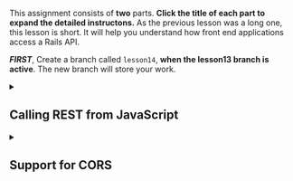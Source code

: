 This assignment consists of **two** parts. **Click the title of each part to expand the detailed instructons.** As the previous lesson was a long one, this lesson is short. It will help you understand how front end applications access a Rails API.

**_FIRST_**, Create a branch called `lesson14`, **when the lesson13 branch is active**.  The new branch will store your work.


<details>
  <summary>
    <h2>Calling REST from JavaScript</h2>
  </summary>

Now we will call the API using Fetch, from a front end application. We will create this front end application using ordinary JavaScript and HTML. Usually, a front end is created using a framework such as React. This lesson explains how it works, without requiring that you know React. However, this lesson does require knowledge of JavaScript, in particular to access and manipulate the DOM and to access APIs using fetch(). The fetch() API is asynchronous. In the provided code, the return is handled with .then and errors are handled with .catch. Optionally, you could mark event handling functions with async and use the await statement in a try/catch block, if you are more familiar with that style.

## The Starter Application

You already have the starter application, but it is not functionally complete. It is comprised of the two HTML files and the two JavaScript files in the public directory of the Rails REST application. Often, a front end is not served up by the same server as the back end API. If the front end resides on a different server, fetch calls to the API must have the full URL, instead of just the /. Also, the back end with the API must be configured with an additional gem, the rack-cors gem, to allow access from the front end on a different server, and the CORS configuration must be made appropriately restrictive for security reasons. Also, in this case, the fetch calls must set the credentials option to “include”. For simplicity, this lesson keeps everything on the same server. 

Start the server as usual. Now open the browser to localhost:3000\. You will see a very basic page, which is not styled at all. The default (session) page allows user enrollment, user logon, and user logoff. The members and facts page allows CRUD operations for members and facts. Try the various operations. Of course, you can’t change member and fact entries without being logged on, so you need to use that function first.

## Assignment

Create a git branch called fetch. This is where you will put the code changes for your lesson.

The HTML for this application is in public/index.html and public/session.html. The first of these pages calls public/member\_ops.js. The second page calls public/session\_ops.js. Because we wanted to keep this lesson short, nearly all of the function has been implemented. However, you will observe that nothing happens when you try to delete a member, or to create a fact, or to update a fact. Your task is to edit public/session\_ops.js to correct this. See the sections marked “your code goes here”. You can study the other sections to make it clear how the required fetch operations are to be done.

This reference may be helpful: <https://developer.mozilla.org/en-US/docs/Web/API/Fetch%5FAPI/Using%5FFetch>

## Submitting Your Work

When all is working, push your lesson14 branch to github and create a pull request.  You may elect to go on to the bonus lesson on CORS.  That work will be in a new branch.  If you do the bonus assignment, include links for both pull requests in your homework submission.  Even if you don't do the second assignment, please read through it to familiarize yourself with the concepts.


</details>

<details>
  <summary>
    <h2>Support for CORS</h2>
  </summary>

In the fetch assignment, you created a simple front end to call your API.  That front end loads from http://localhost:3000, which is the same origin that runs the back end API.  In general, the front end and back end of applications don't run from the same origin.  The front end is often built using React, and runs on a separate server.  In this lesson, you will learn how to make cross origin requests.  It's not hard, but there are a couple of tricky issues.

You must enable a protocol called Cross Origin Resource Sharing, or CORS.  When requests come in from a different origin, the application has to have security protections.  With CORS, most requests require pre-flight authorization.  That is, before the browser actually sends the request, it sends a pre-flight request to the server to see if the request is to be authorized.  On the browser side, this all happens under the covers.  But on the server side, you need specific machinery to handle this checking.  Rails provides a gem for this, the rack-cors gem.  You configure that gem as part of this lesson.

However, just enabling CORS won't suffice to make this application work.  We are using cookie based security, and we have to make that work over CORS.  The next two sections are very geek, so skip them if you like.  

## A Deep Dive on Cookies

There are two cookies involved, the session cookie and the csrf token.  When the server sets a cookie, several flags are included.  The session cookie is set with the httponly flag set to true, because that one is supposed to be inaccessible to JavaScript on the browser.  The CSRF token does not have that flag set, because the JavaScript needs to access the token and pass it back with requests, so that it can be validated on the server side to prevent cross site request forgery.

The other flags involved are the same-site flag, the secure flag, and the partitioned flag.  (Yeah, apologies, this is a little complicated.)  The same-site flag must be set to None.  Otherwise the cookie will not be sent back by the browser in a cross origin fetch request.  So, we need to set same-site to None.  Browsers will not honor this setting unless we also have to set the secure flag, which means that the cookie is only sent over HTTPS (encrypted) requests. Now, a cookie that is sent cross site is a third party cookie.  Unfortunately, third party cookies have been abused for tracking purposes, and so the browsers are ending support for them ... except (are you still with me?) for cookies with the partitioned flag.  Partitioned cookies can't be abused in the same way.  So, our cookies have to have same-site=None, secure=true, and partitioned.

When we do this, the application does not work. (We'll make it work -- stand by.) We have set secure=true.  But in development, you aren't running HTTPS.  You only have HTTP, as you don't have SSL configured. We need to configure Rails to send the cookie anyway.  Also, Rails does not support setting the partitioned flag, because the decision by browser vendors to introduce it is recent.  Rails has fixes in the works for both problems, but they are not available yet.  So, what to do?

## Monkeypatching!

Monkeypatching is changing the runtime behavior of system code, in this case code within Rails.  Are there downsides to monkeypatching? You betcha!  It can be difficult to figure out the patch, because Rails code is complicated.  Also, it is possible that the patch can cause the application to fail in hard to predict ways. Finally, the patch probably won't work except for a particular Rails version.  These are all serious problems, but in this case, there is no alternative.  Here are the patches I created, and they are well tested.

## Changes for Cookie Handling

Add the following code to config/application.rb.  These are the monkeypatches. They go right after the Bundler.require line.
```ruby
module SetCookiePartitionFlag
  def set_cookie(key, value)
    cookie_header = get_header 'set-cookie'
    set_header 'set-cookie', add_cookie_to_header(cookie_header, key, value)
  end
  def add_cookie_to_header(header, key, value)
    case value
    when Hash
      domain  = "; domain=#{value[:domain]}"   if value[:domain]
      path    = "; path=#{value[:path]}"       if value[:path]
      max_age = "; max-age=#{value[:max_age]}" if value[:max_age]
      expires = "; expires=#{value[:expires].httpdate}" if value[:expires]
      secure = "; secure"  if value[:secure]
      partitioned = "; partitioned"  if value[:partitioned]
      httponly = "; HttpOnly" if (value.key?(:httponly) ? value[:httponly] : value[:http_only])
      same_site =
        case value[:same_site]
        when false, nil
          nil
        when :none, 'None', :None
          '; SameSite=None'
        when :lax, 'Lax', :Lax
          '; SameSite=Lax'
        when true, :strict, 'Strict', :Strict
          '; SameSite=Strict'
        else
          raise ArgumentError, "Invalid SameSite value: #{value[:same_site].inspect}"
        end
      value = value[:value]
    end
    value = [value] unless Array === value

    cookie = "#{escape(key)}=#{value.map { |v| escape v }.join('&')}#{domain}" \
      "#{path}#{max_age}#{expires}#{secure}#{partitioned}#{httponly}#{same_site}"

    case header
    when nil, ''
      cookie
    when String
      [header, cookie].join("\n")
    when Array
      (header + [cookie]).join("\n")
    else
      raise ArgumentError, "Unrecognized cookie header value. Expected String, Array, or nil, got #{header.inspect}"
    end
  end
  def escape(s)
    URI.encode_www_form_component(s)
  end
end
module Rack::Response::Helpers
  prepend SetCookiePartitionFlag
end

module SendSessionForLocalHost # We need to be able to send a secure cookie in non-SSL cases
  # In particular, for localhost, or as typically deployed in production, where a proxy
  # handles the SSL.  This "monkeypatch" is not safe for cases where the server is neither
  # behind such a proxy or on localhost.
  private
  def security_matches?(request,options)
    @assume_ssl ||= @default_options.delete(:assume_ssl)
    return true unless options[:secure]
    request.ssl? || @assume_ssl == true  
  end 
end

class Rack::Session::Abstract::Persisted
  prepend SendSessionForLocalHost
end
```
Right after config.load_defaults, add this line:
```ruby
    config.action_controller.forgery_protection_origin_check = false
```
Then, right after the ActionDispatch::Cookies line, add:
```ruby
    ActionDispatch::Cookies::CookieJar.always_write_cookie = true 
    # this will send secure cookies without SSL
```
Finally, the line for ActionDispatch::Session::CookieStore should read as follows:
```ruby
    config.middleware.use ActionDispatch::Session::CookieStore, same_site: :None, 
      secure: true, partitioned: true, assume_ssl: true
```
Also, the app/controllers/users/session_controller.rb, and the app/controllers/users/registrations_controller.rb, must be changed so that the cookie with the CSRF token has the right flags, as follows:
```ruby
  cookies["CSRF-TOKEN"] = { value: form_authenticity_token, secure: true, same_site: :None, partitioned: true }
```
## CORS Configuration

Add this line to the Gemfile, in the main section (not in the stanzas for development or test):
```ruby
gem "rack-cors"
```
Then do a `bin/bundle install`.  This is the CORS gem.  You also have to create a configuration for it.  Change the file `config/initializers/cors.rb` to read:
```ruby
# Be sure to restart your server when you modify this file.

# Avoid CORS issues when API is called from the frontend app.
# Handle Cross-Origin Resource Sharing (CORS) in order to accept cross-origin AJAX requests.

# Read more: https://github.com/cyu/rack-cors

Rails.application.config.middleware.insert_before 0, Rack::Cors do
  allow do
    origins "http://localhost:3001"

    resource "*",
      headers: :any,
      methods: [:get, :post, :put, :patch, :delete, :options, :head],
      credentials: true
  end
end
```
This configuration will allow CORS requests, but only from the origin http://localhost:3001.  You want to restrict access for security reasons, so you put in the origins corresponding to the front end.

## Testing for CORS

You are going to run two instances of the Rails application.  The back end will run on port 3000, and the front end will run on port 3001, as follows:
```bash
bin/rails s -p 3000 -P 3000
bin/rails s -p 3001 -P 3001
```
Then, try out the front end, by pointing your browser to http://localhost:3001.  You should be able do do all that you could do before on port 3000.  The point of the exercise (as we did not add any function) is to understand CORS configuration, which you'll typically need in production deployments.

## Submitting Your Work

You can now add, commit, and push changes for the lesson14 branch.  They will be added to your PR, if you opened one after completing the first part of the lesson.

</details>
